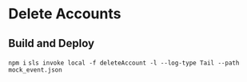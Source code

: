 # Delete Accounts

## Build and Deploy

`npm i`
`sls invoke local -f deleteAccount -l --log-type Tail --path mock_event.json`
